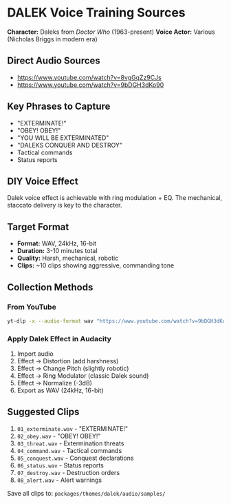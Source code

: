 # DALEK Voice Training Sources

**Character:** Daleks from *Doctor Who* (1963-present)
**Voice Actor:** Various (Nicholas Briggs in modern era)

## Direct Audio Sources

- https://www.youtube.com/watch?v=8vgGqZz9CJs
- https://www.youtube.com/watch?v=9bDGH3dKo90

## Key Phrases to Capture

- "EXTERMINATE!"
- "OBEY! OBEY!"
- "YOU WILL BE EXTERMINATED"
- "DALEKS CONQUER AND DESTROY"
- Tactical commands
- Status reports

## DIY Voice Effect

Dalek voice effect is achievable with ring modulation + EQ. The mechanical, staccato delivery is key to the character.

## Target Format

- **Format:** WAV, 24kHz, 16-bit
- **Duration:** 3-10 minutes total
- **Quality:** Harsh, mechanical, robotic
- **Clips:** ~10 clips showing aggressive, commanding tone

## Collection Methods

### From YouTube
```bash
yt-dlp -x --audio-format wav "https://www.youtube.com/watch?v=9bDGH3dKo90"
```

### Apply Dalek Effect in Audacity
1. Import audio
2. Effect → Distortion (add harshness)
3. Effect → Change Pitch (slightly robotic)
4. Effect → Ring Modulator (classic Dalek sound)
5. Effect → Normalize (-3dB)
6. Export as WAV (24kHz, 16-bit)

## Suggested Clips

1. `01_exterminate.wav` - "EXTERMINATE!"
2. `02_obey.wav` - "OBEY! OBEY!"
3. `03_threat.wav` - Extermination threats
4. `04_command.wav` - Tactical commands
5. `05_conquest.wav` - Conquest declarations
6. `06_status.wav` - Status reports
7. `07_destroy.wav` - Destruction orders
8. `08_alert.wav` - Alert warnings

Save all clips to: `packages/themes/dalek/audio/samples/`
